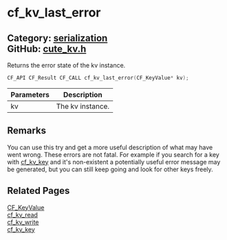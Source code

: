 [](../header.md ':include')

# cf_kv_last_error

Category: [serialization](/api_reference?id=serialization)  
GitHub: [cute_kv.h](https://github.com/RandyGaul/cute_framework/blob/master/include/cute_kv.h)  
---

Returns the error state of the kv instance.

```cpp
CF_API CF_Result CF_CALL cf_kv_last_error(CF_KeyValue* kv);
```

Parameters | Description
--- | ---
kv | The kv instance.

## Remarks

You can use this try and get a more useful description of what may have went wrong. These errors are not fatal.
For example if you search for a key with [cf_kv_key](/serialization/cf_kv_key.md) and it's non-existent a potentially useful error message may be
generated, but you can still keep going and look for other keys freely.

## Related Pages

[CF_KeyValue](/serialization/cf_keyvalue.md)  
[cf_kv_read](/serialization/cf_kv_read.md)  
[cf_kv_write](/serialization/cf_kv_write.md)  
[cf_kv_key](/serialization/cf_kv_key.md)  
